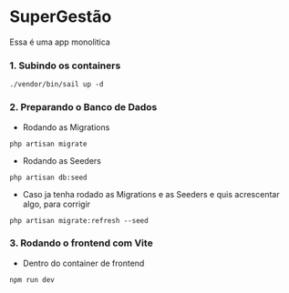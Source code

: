 # SuperGestão

Essa é uma app monolitica


### 1. Subindo os containers
~~~
./vendor/bin/sail up -d
~~~

### 2. Preparando o Banco de Dados
- Rodando as Migrations
~~~~
php artisan migrate
~~~~

- Rodando as Seeders
~~~~
php artisan db:seed
~~~~

- Caso ja tenha rodado as Migrations e as Seeders e quis acrescentar algo, para corrigir
~~~~
php artisan migrate:refresh --seed
~~~~

### 3. Rodando o frontend com Vite
- Dentro do container de frontend
~~~~
npm run dev
~~~~

